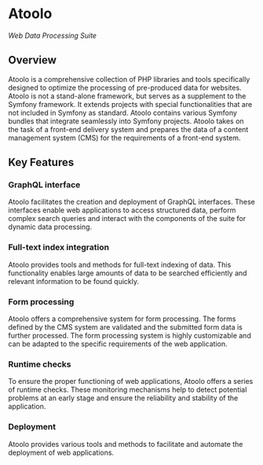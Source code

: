 # Atoolo

_Web Data Processing Suite_

## Overview

Atoolo is a comprehensive collection of PHP libraries and tools specifically designed to optimize the processing of pre-produced data for websites. Atoolo is not a stand-alone framework, but serves as a supplement to the Symfony framework. It extends projects with special functionalities that are not included in Symfony as standard. Atoolo contains various Symfony bundles that integrate seamlessly into Symfony projects. Atoolo takes on the task of a front-end delivery system and prepares the data of a content management system (CMS) for the requirements of a front-end system.

## Key Features

### GraphQL interface

Atoolo facilitates the creation and deployment of GraphQL interfaces. These interfaces enable web applications to access structured data, perform complex search queries and interact with the components of the suite for dynamic data processing.

### Full-text index integration

Atoolo provides tools and methods for full-text indexing of data. This functionality enables large amounts of data to be searched efficiently and relevant information to be found quickly.

### Form processing

Atoolo offers a comprehensive system for form processing. The forms defined by the CMS system are validated and the submitted form data is further processed. The form processing system is highly customizable and can be adapted to the specific requirements of the web application.

### Runtime checks

To ensure the proper functioning of web applications, Atoolo offers a series of runtime checks. These monitoring mechanisms help to detect potential problems at an early stage and ensure the reliability and stability of the application.

### Deployment

Atoolo provides various tools and methods to facilitate and automate the deployment of web applications.
